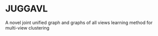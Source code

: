 # JUGGAVL
A novel joint unified graph and graphs of all views learning method for multi-view clustering
